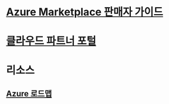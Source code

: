 # [Azure Marketplace 판매자 가이드](./seller-guide/cloud-partner-portal-seller-guide.md)
# [클라우드 파트너 포털](./cloud-partner-portal/cloud-partner-portal-what-is-the-cloud-partner-portal.md)
# 리소스
## [Azure 로드맵](https://azure.microsoft.com/roadmap/)
